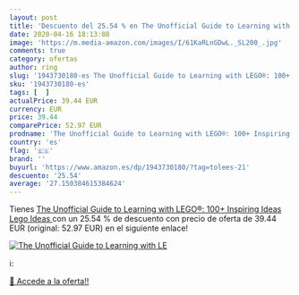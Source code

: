 ```yaml
---
layout: post
title: 'Descuento del 25.54 % en The Unofficial Guide to Learning with LE'
date: 2020-04-16 18:13:08
image: 'https://m.media-amazon.com/images/I/61KaRLnGDwL._SL200_.jpg'
comments: true
category: ofertas
author: ring
slug: '1943730180-es The Unofficial Guide to Learning with LEGO®: 100+...'
sku: '1943730180-es'
tags: [  ]
actualPrice: 39.44 EUR
currency: EUR
price: 39.44
comparePrice: 52.97 EUR
prodname: 'The Unofficial Guide to Learning with LEGO®: 100+ Inspiring Ideas  Lego Ideas '
country: 'es'
flag: '🇪🇸'
brand: ''
buyurl: 'https://www.amazon.es/dp/1943730180/?tag=tolees-21'
descuento: '25.54'
average: '27.150384615384624'
---
```


Tienes [The Unofficial Guide to Learning with LEGO®: 100+ Inspiring Ideas  Lego Ideas ](https://www.amazon.es/dp/1943730180/?tag=tolees-21) con un 25.54 % de descuento con precio de oferta de 39.44 EUR (original: 52.97 EUR) en el siguiente enlace!

[![The Unofficial Guide to Learning with LE](https://m.media-amazon.com/images/I/61KaRLnGDwL._SL200_.jpg)](https://www.amazon.es/dp/1943730180/?tag=tolees-21)

ℹ️:


[🛒 Accede a la oferta!!](https://www.amazon.es/dp/1943730180/?tag=tolees-21)
